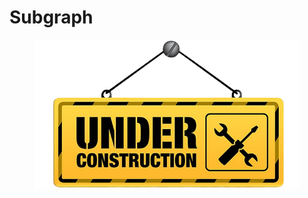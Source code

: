 # Subgraph



<figure><img src="../.gitbook/assets/underConstruction.png" alt=""><figcaption></figcaption></figure>
